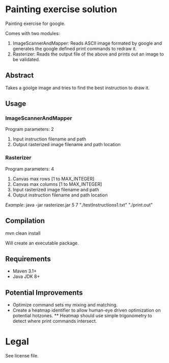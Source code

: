 # Painting exercise solution

Painting exercise for google.

Comes with two modules:
1. ImageScannerAndMapper: Reads ASCII image formated by google and generates the google defined print commands to redraw it.
2. Rasterizer: Reads the output file of the above and prints out an image to be validated.


## Abstract

Takes a goolge image and tries to find the best instruction to draw it.

## Usage

### ImageScannerAndMapper

Program parameters: 2

1. Input instruction filename and path
2. Output rasterized image filename and path location


### Rasterizer

Program parameters: 4

1. Canvas max rows [1 to MAX_INTEGER]
2. Canvas max columns [1 to MAX_INTEGER]
3. Input rasterized image filename and path
4. Output instruction filename and path location

*Example*: java -jar rasterizer.jar 5 7 "./testInstructions1.txt" "./print.out"

## Compilation

mvn clean install

Will create an executable package.

## Requirements

* Maven 3.1+
* Java JDK 8+

## Potential Improvements

* Optimize command sets my mixing and matching.
* Create a heatmap identifier to allow human-eye driven optimization on potential hotzones.
** Heatmap should use simple trigonometry to detect where print commands intersect.


# Legal

See license file.
